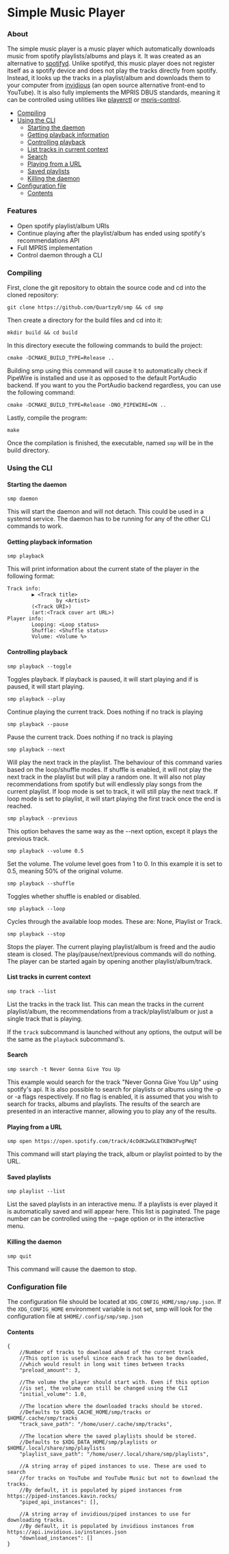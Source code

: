 # Simple Music Player
### About
The simple music player is a music player which automatically downloads music from spotify playlists/albums and plays it.
It was created as an alternative to [spotifyd](https://github.com/Spotifyd/spotifyd). Unlike spotifyd, this music player
does not register itself as a spotify device and does not play the tracks directly from spotify. Instead, it looks up the
tracks in a playlist/album and downloads them to your computer from [invidious](https://invidious.io/) (an open source alternative front-end to YouTube).
It is also fully implements the MPRIS DBUS standards, meaning it can be controlled using utilities like [playerctl](https://github.com/altdesktop/playerctl) or [mpris-control](https://github.com/BlackDex/mpris-control).

* [Compiling](#compiling)
* [Using the CLI](#using-the-cli)
  * [Starting the daemon](#starting-the-daemon)
  * [Getting playback information](#getting-playback-information)
  * [Controlling playback](#controlling-playback)
  * [List tracks in current context](#list-tracks-in-current-context)
  * [Search](#search)
  * [Playing from a URL](#playing-from-a-url)
  * [Saved playlists](#saved-playlists)
  * [Killing the daemon](#killing-the-daemon)
* [Configuration file](#configuration-file)
  * [Contents](#contents)

### Features
 - Open spotify playlist/album URIs
 - Continue playing after the playlist/album has ended using spotify's recommendations API
 - Full MPRIS implementation
 - Control daemon through a CLI

### Compiling
First, clone the git repository to obtain the source code and cd into the cloned repository:
```shell
git clone https://github.com/Quartzy0/smp && cd smp
```
Then create a directory for the build files and cd into it:
```shell
mkdir build && cd build
```
In this directory execute the following commands to build the project:
```shell
cmake -DCMAKE_BUILD_TYPE=Release ..
```
Building smp using this command will cause it to automatically check if PipeWire is installed
and use it as opposed to the default PortAudio backend. If you want to you the PortAudio backend regardless,
you can use the following command:
```shell
cmake -DCMAKE_BUILD_TYPE=Release -DNO_PIPEWIRE=ON ..
```
Lastly, compile the program:
```shell
make
```
Once the compilation is finished, the executable, named `smp` will be in the build directory.

### Using the CLI
#### Starting the daemon
```shell
smp daemon
```
This will start the daemon and will not detach. This could be used in a systemd service.
The daemon has to be running for any of the other CLI commands to work.

#### Getting playback information
```shell
smp playback
```
This will print information about the current state of the player in the following format:
```
Track info:
        ▶ <Track title>
                by <Artist>
        (<Track URI>)
        (art:<Track cover art URL>)
Player info:
        Looping: <Loop status>
        Shuffle: <Shuffle status>
        Volume: <Volume %>
```
#### Controlling playback
```shell
smp playback --toggle
```
Toggles playback. If playback is paused, it will start playing and if is paused, it will start playing.
```shell
smp playback --play
```
Continue playing the current track. Does nothing if no track is playing
```shell
smp playback --pause
```
Pause the current track. Does nothing if no track is playing
```shell
smp playback --next
```
Will play the next track in the playlist. The behaviour of this command varies based on the
loop/shuffle modes. If shuffle is enabled, it will not play the next track in the playlist but will
play a random one. It will also not play recommendations from spotify but will endlessly play songs from
the current playlist. If loop mode is set to track, it will still play the next track. If loop mode
is set to playlist, it will start playing the first track once the end is reached.
```shell
smp playback --previous
```
This option behaves the same way as the --next option, except it plays the previous track.
```shell
smp playback --volume 0.5
```
Set the volume. The volume level goes from 1 to 0. In this example it is set to 0.5, meaning 50% of the original volume.
```shell
smp playback --shuffle
```
Toggles whether shuffle is enabled or disabled.
```shell
smp playback --loop
```
Cycles through the available loop modes. These are: None, Playlist or Track.
```shell
smp playback --stop
```
Stops the player. The current playing playlist/album is freed and the audio steam is closed.
The play/pause/next/previous commands will do nothing. The player can be started again by opening another playlist/album/track.

#### List tracks in current context
```shell
smp track --list
```
List the tracks in the track list. This can mean the tracks in the current playlist/album,
the recommendations from a track/playlist/album or just a single track that is playing.

If the `track` subcommand is launched without any options, the output will be the same as the
`playback` subcommand's.

#### Search
```shell
smp search -t Never Gonna Give You Up
```
This example would search for the track "Never Gonna Give You Up" using spotify's api. It is
also possible to search for playlists or albums using the -p or -a flags respectively. If no
flag is enabled, it is assumed that you wish to search for tracks, albums and playlists. The
results of the search are presented in an interactive manner, allowing you to play any of the
results.

#### Playing from a URL
```shell
smp open https://open.spotify.com/track/4cOdK2wGLETKBW3PvgPWqT
```
This command will start playing the track, album or playlist pointed to by the URL.

#### Saved playlists
```shell
smp playlist --list
```
List the saved playlists in an interactive menu. If a playlists is ever played it is automatically
saved and will appear here. This list is paginated. The page number can be controlled using the --page
option or in the interactive menu.

#### Killing the daemon
```shell
smp quit
```
This command will cause the daemon to stop.

### Configuration file
The configuration file should be located at `XDG_CONFIG_HOME/smp/smp.json`. If the
`XDG_CONFIG_HOME` environment variable is not set, smp will look for the configuration
file at `$HOME/.config/smp/smp.json`
#### Contents
```json5
{
    //Number of tracks to download ahead of the current track
    //This option is useful since each track has to be downloaded,
    //which would result in long wait times between tracks
    "preload_amount": 3,
    
    //The volume the player should start with. Even if this option
    //is set, the volume can still be changed using the CLI
    "initial_volume": 1.0,
    
    //The location where the downloaded tracks should be stored.
    //Defaults to $XDG_CACHE_HOME/smp/tracks or $HOME/.cache/smp/tracks
    "track_save_path": "/home/user/.cache/smp/tracks",
    
    //The location where the saved playlists should be stored.
    //Defaults to $XDG_DATA_HOME/smp/playlists or $HOME/.local/share/smp/playlists
    "playlist_save_path": "/home/user/.local/share/smp/playlists",
    
    //A string array of piped instances to use. These are used to search
    //for tracks on YouTube and YouTube Music but not to download the tracks.
    //By default, it is populated by piped instances from https://piped-instances.kavin.rocks/
    "piped_api_instances": [],
    
    //A string array of invidious/piped instances to use for downloading tracks.
    //By default, it is populated by invidious instances from https://api.invidious.io/instances.json
    "download_instances": []
}
```